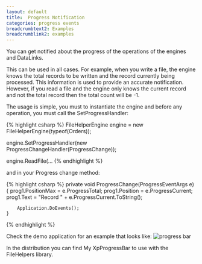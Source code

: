 ```yaml
---
layout: default
title:  Progress Notification
categories: progress events
breadcrumbtext2: Examples
breadcrumblink2: examples
---
```


You can get notified about the progress of the operations
of the engines and DataLinks.

This can be used in all cases. For example, when you write a file,
the engine knows the total records to be written and the record
currently being processed.  This information is used to provide an
accurate notification. However, if you read a file and the engine only
knows the current record and not the total record then the total count
will be -1.

The usage is simple, you must to instantiate the engine and before
any operation, you must call the SetProgressHandler:

{% highlight csharp %}
  FileHelperEngine engine = new FileHelperEngine(typeof(Orders));

  engine.SetProgressHandler(new ProgressChangeHandler(ProgressChange));
    
  engine.ReadFile(... 
{% endhighlight %}

and in your Progress change method:

{% highlight csharp %}
    private void ProgressChange(ProgressEventArgs e)
    {
        prog1.PositionMax = e.ProgressTotal;
        prog1.Position = e.ProgressCurrent;
        prog1.Text = "Record " + e.ProgressCurrent.ToString();

        Application.DoEvents();
    }
{% endhighlight %} 


Check the demo application for an example that looks like:
        <img src="progress.png" alt="progress bar"/>

In the distribution you can find My XpProgressBar to use with the FileHelpers library.
